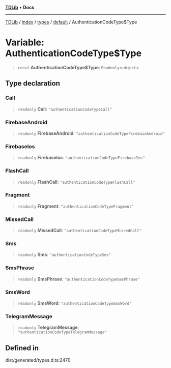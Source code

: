 [**TDLib**](../../../../../../README.md) • **Docs**

***

[TDLib](../../../../../../modules.md) / [index](../../../../../README.md) / [types](../../../README.md) / [default](../README.md) / AuthenticationCodeType$Type

# Variable: AuthenticationCodeType$Type

> `const` **AuthenticationCodeType$Type**: `Readonly`\<`object`\>

## Type declaration

### Call

> `readonly` **Call**: `"authenticationCodeTypeCall"`

### FirebaseAndroid

> `readonly` **FirebaseAndroid**: `"authenticationCodeTypeFirebaseAndroid"`

### FirebaseIos

> `readonly` **FirebaseIos**: `"authenticationCodeTypeFirebaseIos"`

### FlashCall

> `readonly` **FlashCall**: `"authenticationCodeTypeFlashCall"`

### Fragment

> `readonly` **Fragment**: `"authenticationCodeTypeFragment"`

### MissedCall

> `readonly` **MissedCall**: `"authenticationCodeTypeMissedCall"`

### Sms

> `readonly` **Sms**: `"authenticationCodeTypeSms"`

### SmsPhrase

> `readonly` **SmsPhrase**: `"authenticationCodeTypeSmsPhrase"`

### SmsWord

> `readonly` **SmsWord**: `"authenticationCodeTypeSmsWord"`

### TelegramMessage

> `readonly` **TelegramMessage**: `"authenticationCodeTypeTelegramMessage"`

## Defined in

dist/generated/types.d.ts:2470
